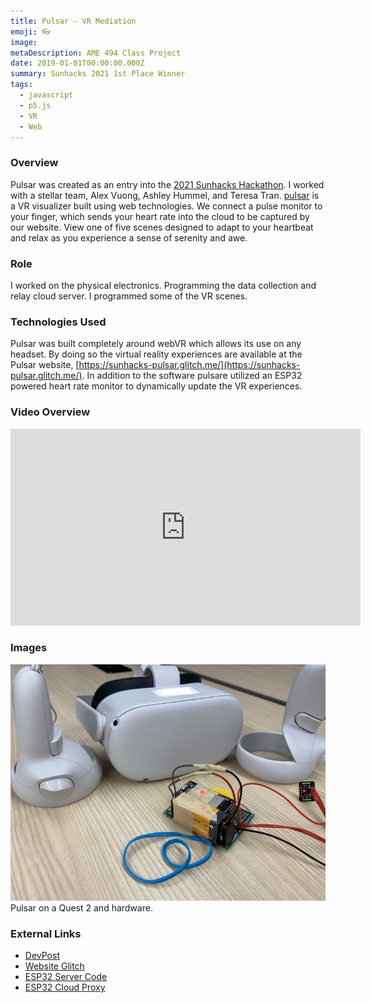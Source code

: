 ```yaml
---
title: Pulsar - VR Mediation 
emoji: 👓
image: 
metaDescription: AME 494 Class Project
date: 2019-01-01T00:00:00.000Z
summary: Sunhacks 2021 1st Place Winner
tags:
  - javascript
  - p5.js
  - VR
  - Web
---
```


### Overview
Pulsar was created as an entry into the [2021 Sunhacks Hackathon](https://sunhacks2021.devpost.com/). I worked with a stellar team, Alex Vuong, Ashley Hummel, and Teresa Tran. [pulsar](https://sunhacks-pulsar.glitch.me/) is a VR visualizer built using web technologies. We connect a pulse monitor to your finger, which sends your heart rate into the cloud to be captured by our website. View one of five scenes designed to adapt to your heartbeat and relax as you experience a sense of serenity and awe.

### Role
I worked on the physical electronics. Programming the data collection and relay cloud server. I programmed some of the VR scenes. 

### Technologies Used
Pulsar was built completely around webVR which allows its use on any headset. By doing so the virtual reality experiences are available at the Pulsar website, [https://sunhacks-pulsar.glitch.me/](https://sunhacks-pulsar.glitch.me/).  In addition to the software pulsare utilized an ESP32 powered heart rate monitor to dynamically update the VR experiences. 

### Video Overview

<iframe width="560" height="315" src="https://www.youtube-nocookie.com/embed/bgTY7_7KYws" title="YouTube video player" frameborder="0" allow="accelerometer; autoplay; clipboard-write; encrypted-media; gyroscope; picture-in-picture" allowfullscreen></iframe>


### Images
![Pulsar on a Quest 2 and hardware.](/static/img/pulsarHardware.jpg)
Pulsar on a Quest 2 and hardware.

### External Links  
* [DevPost](https://devpost.com/software/pulsar-adaptive-vr-mood-visualizer)
* [Website Glitch](https://glitch.com/edit/#!/sunhacks-pulsar?path=assets%2Findex.42fe4937.js%3A1%3A0)
* [ESP32 Server Code](https://gist.github.com/alexvng/7ed391908deb0b2e3bce08cfd5ceac65)
* [ESP32 Cloud Proxy](https://glitch.com/edit/#!/esp32-proxy?path=server.js%3A1%3A0)

